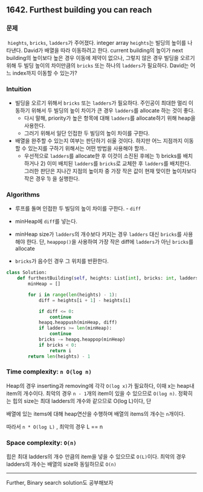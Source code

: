 ## 1642. Furthest building you can reach

### 문제

​	`hieghts`, `bricks`, `ladders`가 주어졌다. integer array `heights`는 빌딩의 높이를 나타낸다. David가 배열을 따라 이동하려고 한다. current building의 높이가 next building의 높이보다 높은 경우 이동에 제약이 없으나, 그렇지 않은 경우 빌딩을 오르기 위해 두 빌딩 높이의 차이만큼의 `bricks` 또는 하나의 `ladders`가 필요하다. David는 어느 index까지 이동할 수 있는가?



### Intuition

- 빌딩을 오르기 위해서 `bricks` 또는 `ladders`가 필요하다. 주인공이 최대한 멀리 이동하기 위해서 두 빌딩의 높이 차이가 큰 경우  `ladders`를 allocate 하는 것이 좋다.
  - 다시 말해, priority가 높은 항목에 대해 `ladders`를 allocate하기 위해 heap을 사용한다.
  - 그러기 위해서 일단 인접한 두 빌딩의 높이 차이를 구한다.
- 배열을 완주할 수 있는지 여부는 판단하기 쉬울 것이다. 하지만 어느 지점까지 이동할 수 있는지를 구하기 위해서는 어떤 방법을 사용해야 할까..
  - 우선적으로 `ladders`를 allocate한 후 이것이 소진된 후에는 1) bricks를 배치하거나 2) 이미 배치된 `ladders`를 `bricks`로 교체한 후 `ladders`를 배치한다. 그러한 판단은 지나간 지점의 높이차 중 가장 작은 값이 현재 맞이한 높이차보다 작은 경우 1) 을 실행한다.

### Algorithms

- 루프를 돌며 인접한 두 빌딩의 높이 차이를 구한다. - `diff`

- minHeap에 `diff`를 넣는다.
- minHeap size가 `ladders`의 개수보다 커지는 경우 `ladders` 대신 `bricks`를 사용해야 한다. 단, `heappop()`을 사용하여 가장 작은 diff에 `ladders`가 아닌  `bricks`를 allocate
- `bricks`가 음수인 경우 그 위치를 반환한다.

~~~python
class Solution:
    def furthestBuilding(self, heights: List[int], bricks: int, ladders: int) -> int:
        minHeap = []

        for i in range(len(heights) - 1):
            diff = heights[i + 1] - heights[i]

            if diff <= 0:
                continue
            heapq.heappush(minHeap, diff)
            if ladders >= len(minHeap):
                continue
            bricks -= heapq.heappop(minHeap)
            if bricks < 0:
                return i
        return len(heights) - 1
~~~



### Time complexity: `n O(log n)`

Heap의 경우 inserting과 removing에 각각 `O(log x)`가 필요하다, 이때 x는 heap내 item의 개수이다. 최악의 경우 `n - 1`개의 item이 있을 수 있으므로 `O(log n)`. 정확히는 힙의 size는 최대 ladders의 개수와 같으므로 O(log L)이다, 단 

배열에 있는 items에 대해 heap연산을 수행하며 배열의 items의 개수는 `n`개이다.

따라서 `n * O(log L)` , 최악의 경우 L == n

### Space complexity: `O(n)`

힙은 최대 ladders의 개수 만큼의 item을 넣을 수 있으므로 `O(L)`이다. 최악의 경우 ladders의 개수는 배열의 size와 동일하므로 `O(n)`



---

Further, Binary search solution도 공부해보자